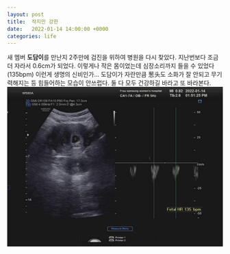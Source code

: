 ```yaml
---
layout: post
title:  작지만 강한
date:   2022-01-14 14:00:00 +0000
categories: life
---
```


새 멤버 **도담이**를 만난지 2주만에 검진을 위하여 병원을 다시 찾았다. 
지난번보다 조금더 자라서 0.6cm가 되었다. 이렇게나 작은 몸이었는데 심장소리까지 들을 수 있었다 (135bpm)
이런게 생명의 신비인가... 도담이가 자란만큼 葱头도 소화가 잘 안되고 무기력해지는 등 힘들어하는 모습이 안쓰럽다. 둘 다 모두 건강하길 바라고 또 바라본다.
![first_heartbeat](/assets/images/20220114_first_heartbeat.jpeg)
